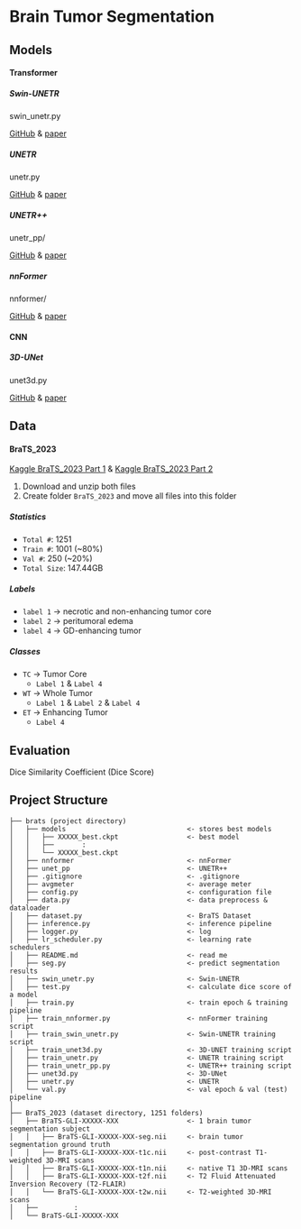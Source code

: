 # Brain Tumor Segmentation

## Models
#### Transformer
##### Swin-UNETR
swin_unetr.py

[GitHub](https://github.com/Project-MONAI/MONAI/blob/dev/monai/networks/nets/swin_unetr.py) & [paper](https://arxiv.org/abs/2201.01266)

##### UNETR
unetr.py

[GitHub](https://github.com/Project-MONAI/MONAI/blob/dev/monai/networks/nets/unetr.py) & [paper](https://arxiv.org/abs/2103.10504)

##### UNETR++
unetr_pp/

[GitHub](https://github.com/Amshaker/unetr_plus_plus) & [paper](https://arxiv.org/abs/2212.04497)

##### nnFormer
nnformer/

[GitHub](https://github.com/282857341/nnFormer) & [paper](https://arxiv.org/abs/2109.03201)

#### CNN
##### 3D-UNet
unet3d.py

[GitHub](https://github.com/NVIDIA/DeepLearningExamples/tree/master/PyTorch/Segmentation/nnUNet) & [paper](https://arxiv.org/abs/2110.03352)


## Data
#### BraTS_2023
[Kaggle BraTS_2023 Part 1](https://www.kaggle.com/datasets/aiocta/brats2023-part-1) &
[Kaggle BraTS_2023 Part 2](https://www.kaggle.com/datasets/aiocta/brats2023-part-2zip)

1. Download and unzip both files
2. Create folder `BraTS_2023` and move all files into this folder

##### Statistics
- `Total #`: 1251
- `Train #`: 1001 (~80%)
- `Val #`: 250 (~20%)
- `Total Size`: 147.44GB

##### Labels
- `label 1` -> necrotic and non-enhancing tumor core
- `label 2` -> peritumoral edema
- `label 4` -> GD-enhancing tumor

##### Classes
- `TC` -> Tumor Core
  - `Label 1` & `Label 4`
- `WT` -> Whole Tumor
  - `Label 1` & `Label 2` & `Label 4`
- `ET` -> Enhancing Tumor
  - `Label 4`


## Evaluation
Dice Similarity Coefficient (Dice Score)


## Project Structure
```
├── brats (project directory)
│   ├── models                              <- stores best models
│   │   ├── XXXXX_best.ckpt                 <- best model
│   │   ├──       :
│   │   └── XXXXX_best.ckpt
│   ├── nnformer                            <- nnFormer
│   ├── unet_pp                             <- UNETR++
│   ├── .gitignore                          <- .gitignore
│   ├── avgmeter                            <- average meter
│   ├── config.py                           <- configuration file
│   ├── data.py                             <- data preprocess & dataloader
│   ├── dataset.py                          <- BraTS Dataset
│   ├── inference.py                        <- inference pipeline
│   ├── logger.py                           <- log
│   ├── lr_scheduler.py                     <- learning rate schedulers
│   ├── README.md                           <- read me
│   ├── seg.py                              <- predict segmentation results
│   ├── swin_unetr.py                       <- Swin-UNETR
│   ├── test.py                             <- calculate dice score of a model
│   ├── train.py                            <- train epoch & training pipeline
│   ├── train_nnformer.py                   <- nnFormer training script
│   ├── train_swin_unetr.py                 <- Swin-UNETR training script
│   ├── train_unet3d.py                     <- 3D-UNET training script
│   ├── train_unetr.py                      <- UNETR training script
│   ├── train_unetr_pp.py                   <- UNETR++ training script
│   ├── unet3d.py                           <- 3D-UNet
│   ├── unetr.py                            <- UNETR
│   └── val.py                              <- val epoch & val (test) pipeline
│
├── BraTS_2023 (dataset directory, 1251 folders)
│   ├── BraTS-GLI-XXXXX-XXX                 <- 1 brain tumor segmentation subject
│   │   ├── BraTS-GLI-XXXXX-XXX-seg.nii     <- brain tumor segmentation ground truth
│   │   ├── BraTS-GLI-XXXXX-XXX-t1c.nii     <- post-contrast T1-weighted 3D-MRI scans
│   │   ├── BraTS-GLI-XXXXX-XXX-t1n.nii     <- native T1 3D-MRI scans
│   │   ├── BraTS-GLI-XXXXX-XXX-t2f.nii     <- T2 Fluid Attenuated Inversion Recovery (T2-FLAIR)
│   │   └── BraTS-GLI-XXXXX-XXX-t2w.nii     <- T2-weighted 3D-MRI scans
│   ├──         :
│   └── BraTS-GLI-XXXXX-XXX
```